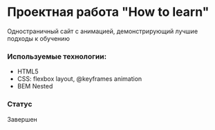 # Проектная работа "How to learn"

Одностраничный сайт с анимацией, демонстрирующий лучшие подходы к обучению

### Используемые технологии:
* HTML5
* CSS: flexbox layout, @keyframes animation
* BEM Nested

### Статус
Завершен
